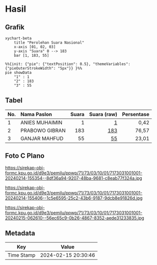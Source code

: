 # Hasil

## Grafik

```mermaid
xychart-beta
    title "Perolehan Suara Nasional"
    x-axis [01, 02, 03]
    y-axis "Suara" 0 --> 183
    bar [1, 183, 55]
```

```mermaid
%%{init: {"pie": {"textPosition": 0.5}, "themeVariables": {"pieOuterStrokeWidth": "5px"}} }%%
pie showData
    "1" : 1
    "2" : 183
    "3" : 55
```

## Tabel

| No. | Nama Paslon    | Suara | Suara (raw) | Persentase |
|:--- |:-------------- | -----:| -----------:| ----------:|
| 1   | ANIES MUHAIMIN | 1     | [1][p-1]    | 0,42       |
| 2   | PRABOWO GIBRAN | 183   | [183][p-2]  | 76,57      |
| 3   | GANJAR MAHFUD  | 55    | [55][p-3]   | 23,01      |


[p-1]: https://github.com/gigit-pemilu/pemilu-2024/blob/main/pilpres/hitung-suara/sub/71-sulawesi-utara/sub/73-kota-tomohon/sub/03-tomohon-utara/sub/1001-tinoor-satu/sub/001-tps/sub/paslon-1.txt
[p-2]: https://github.com/gigit-pemilu/pemilu-2024/blob/main/pilpres/hitung-suara/sub/71-sulawesi-utara/sub/73-kota-tomohon/sub/03-tomohon-utara/sub/1001-tinoor-satu/sub/001-tps/sub/paslon-2.txt
[p-3]: https://github.com/gigit-pemilu/pemilu-2024/blob/main/pilpres/hitung-suara/sub/71-sulawesi-utara/sub/73-kota-tomohon/sub/03-tomohon-utara/sub/1001-tinoor-satu/sub/001-tps/sub/paslon-3.txt

## Foto C Plano

https://sirekap-obj-formc.kpu.go.id/d9e3/pemilu/ppwp/71/73/03/10/01/7173031001001-20240214-155354--8df36a94-9207-48ba-9681-c8eab77f324a.jpg

https://sirekap-obj-formc.kpu.go.id/d9e3/pemilu/ppwp/71/73/03/10/01/7173031001001-20240214-155406--1c5e6595-25c2-43b6-9187-9dcb8e91826d.jpg

https://sirekap-obj-formc.kpu.go.id/d9e3/pemilu/ppwp/71/73/03/10/01/7173031001001-20240215-062610--56ec65c9-0b26-4867-8352-aede31233835.jpg


## Metadata

| Key        | Value               |
| ---------- | ------------------- |
| Time Stamp | 2024-02-15 20:30:46 |



